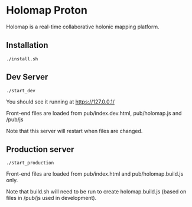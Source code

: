 # Holomap Proton

Holomap is a real-time collaborative holonic mapping platform.

## Installation

    ./install.sh

## Dev Server

    ./start_dev

You should see it running at <https://127.0.0.1/>

Front-end files are loaded from pub/index.dev.html, pub/holomap.js and /pub/js 

Note that this server will restart when files are changed.

## Production server

    ./start_production

Front-end files are loaded from pub/index.html and pub/holomap.build.js only.

Note that build.sh will need to be run to create holomap.build.js (based on files in /pub/js used in development).
